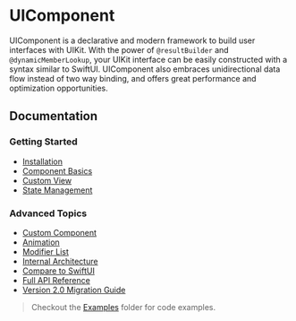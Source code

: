 # UIComponent

UIComponent is a declarative and modern framework to build user interfaces with UIKit. With the power of `@resultBuilder` and `@dynamicMemberLookup`, your UIKit interface can be easily constructed with a syntax similar to SwiftUI. UIComponent also embraces unidirectional data flow instead of two way binding, and offers great performance and optimization opportunities.

## Documentation

### Getting Started

- [Installation](https://lkzhao.com/UIComponent/documentation/uicomponent/installation)
- [Component Basics](https://lkzhao.com/UIComponent/documentation/uicomponent/componentbasics)
- [Custom View](https://lkzhao.com/UIComponent/documentation/uicomponent/customview)
- [State Management](https://lkzhao.com/UIComponent/documentation/uicomponent/statemanagement)

### Advanced Topics

- [Custom Component](https://lkzhao.com/UIComponent/documentation/uicomponent/customcomponent)
- [Animation](https://lkzhao.com/UIComponent/documentation/uicomponent/animation)
- [Modifier List](https://lkzhao.com/UIComponent/documentation/uicomponent/component#instance-methods)
- [Internal Architecture](https://lkzhao.com/UIComponent/documentation/uicomponent/architecture)
- [Compare to SwiftUI](https://lkzhao.com/UIComponent/documentation/uicomponent/swiftuicompare)
- [Full API Reference](https://lkzhao.com/UIComponent/documentation/uicomponent)
- [Version 2.0 Migration Guide](Version2MigrationGuide.md)

> Checkout the [Examples](https://github.com/lkzhao/UIComponent/tree/master/Examples) folder for code examples.

